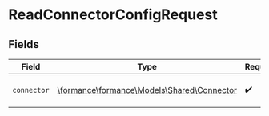 # ReadConnectorConfigRequest


## Fields

| Field                                                                          | Type                                                                           | Required                                                                       | Description                                                                    |
| ------------------------------------------------------------------------------ | ------------------------------------------------------------------------------ | ------------------------------------------------------------------------------ | ------------------------------------------------------------------------------ |
| `connector`                                                                    | [\formance\formance\Models\Shared\Connector](../../models/shared/Connector.md) | :heavy_check_mark:                                                             | The name of the connector.                                                     |